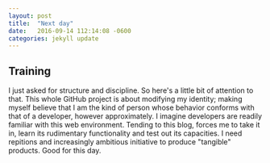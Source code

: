 ```yaml
---
layout: post
title:  "Next day"
date:   2016-09-14 112:14:08 -0600
categories: jekyll update
---
```

## Training
I just asked for structure and discipline. So here's a little bit of attention to that.
This whole GitHub project is about modifying my identity; making myself believe that I am the kind of person whose behavior conforms with that of a developer, however approximately. I imagine developers are readily familiar with this web environment. Tending to this blog, forces me to take it in, learn its rudimentary functionality and test out its capacities. I need repitions and increasingly ambitious initiative to produce "tangible" products. Good for this day.
